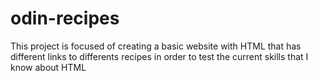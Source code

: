 # odin-recipes

This project is focused of creating a basic website with HTML that has different links to differents recipes in order to test 
the current skills that I know about HTML